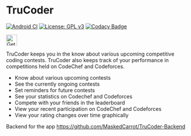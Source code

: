 # TruCoder
[![Android CI](https://github.com/MaskedCarrot/TruCoder/actions/workflows/android.yml/badge.svg)](https://github.com/MaskedCarrot/TruCoder/actions/workflows/android.yml)
[![License: GPL v3](https://img.shields.io/badge/License-GPLv3-blue.svg)](https://www.gnu.org/licenses/gpl-3.0)
[![Codacy Badge](https://app.codacy.com/project/badge/Grade/0527203343d34ad89196a119176c4cd8)](https://www.codacy.com/gh/MaskedCarrot/TruCoder/dashboard?utm_source=github.com&amp;utm_medium=referral&amp;utm_content=MaskedCarrot/TruCoder&amp;utm_campaign=Badge_Grade)


<a href="https://play.google.com/store/apps/details?id=com.carrot.trucoder2" target="_blank" align="left">
  <img src="https://play.google.com/intl/en/badges/images/badge_new.png" alt="Get it on Google Play" height="30" />
</a>



TruCoder keeps you in the know about various upcoming competitive coding contests. TruCoder also keeps track of your performance in competitions held on CodeChef and Codeforces.

-  Know about various upcoming contests
-  See the currently ongoing contests
-  Set reminders for future contests
-  See your statistics on Codechef and Codeforces
-  Compete with your friends in the leaderboard
-  View your recent participation on CodeChef and Codeforces
-  View your rating changes over time graphically

Backend for the app https://github.com/MaskedCarrot/TruCoder-Backend

